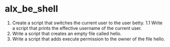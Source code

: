 # alx_be_shell
1. Create a script that switches the current user to the user betty.
1.1 Write a script that prints the effective username of the current user.
2. Write a script that creates an empty file called hello.
3. Write a script that adds execute permission to the owner of the file hello.
